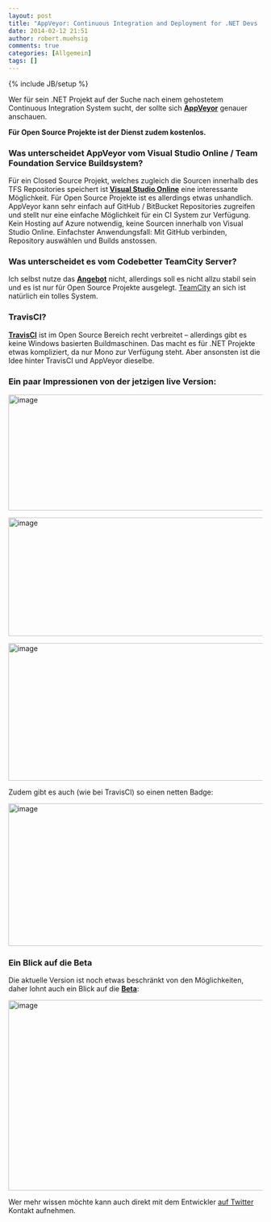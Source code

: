 ```yaml
---
layout: post
title: "AppVeyor: Continuous Integration and Deployment for .NET Devs  - TravisCI für .NET Devs"
date: 2014-02-12 21:51
author: robert.muehsig
comments: true
categories: [Allgemein]
tags: []
---
```

{% include JB/setup %}
<p>Wer für sein .NET Projekt auf der Suche nach einem gehostetem Continuous Integration System sucht, der sollte sich <a href="http://www.appveyor.com/"><strong>AppVeyor</strong></a> genauer anschauen.</p> <p><strong>Für Open Source Projekte ist der Dienst zudem kostenlos.</strong></p> <h3>Was unterscheidet AppVeyor vom Visual Studio Online / Team Foundation Service Buildsystem?</h3> <p>Für ein Closed Source Projekt, welches zugleich die Sourcen innerhalb des TFS Repositories speichert ist<strong> </strong><a href="http://www.visualstudio.com/"><strong>Visual Studio Online</strong></a> eine interessante Möglichkeit. Für Open Source Projekte ist es allerdings etwas unhandlich. AppVeyor kann sehr einfach auf GitHub / BitBucket Repositories zugreifen und stellt nur eine einfache Möglichkeit für ein CI System zur Verfügung. Kein Hosting auf Azure notwendig, keine Sourcen innerhalb von Visual Studio Online. Einfachster Anwendungsfall: Mit GitHub verbinden, Repository auswählen und Builds anstossen.</p> <h3>Was unterscheidet es vom Codebetter TeamCity Server?</h3> <p>Ich selbst nutze das <a href="http://codebetter.com/codebetter-ci/"><strong>Angebot</strong></a> nicht, allerdings soll es nicht allzu stabil sein und es ist nur für Open Source Projekte ausgelegt. <a href="http://blog.codeinside.eu/?s=teamcity">TeamCity</a> an sich ist natürlich ein tolles System.</p> <h3>TravisCI?</h3> <p><a href="https://travis-ci.org/"><strong>TravisCI</strong></a> ist im Open Source Bereich recht verbreitet – allerdings gibt es keine Windows basierten Buildmaschinen. Das macht es für .NET Projekte etwas kompliziert, da nur Mono zur Verfügung steht. Aber ansonsten ist die Idee hinter TravisCI und AppVeyor dieselbe.</p> <h3>Ein paar Impressionen von der jetzigen live Version:</h3> <p><a href="{{BASE_PATH}}/assets/wp-images/image1991.png"><img title="image" style="border-top: 0px; border-right: 0px; background-image: none; border-bottom: 0px; padding-top: 0px; padding-left: 0px; border-left: 0px; display: inline; padding-right: 0px" border="0" alt="image" src="{{BASE_PATH}}/assets/wp-images/image_thumb1127.png" width="570" height="230"></a></p> <p><a href="{{BASE_PATH}}/assets/wp-images/image1992.png"><img title="image" style="border-top: 0px; border-right: 0px; background-image: none; border-bottom: 0px; padding-top: 0px; padding-left: 0px; border-left: 0px; display: inline; padding-right: 0px" border="0" alt="image" src="{{BASE_PATH}}/assets/wp-images/image_thumb1128.png" width="570" height="235"></a></p> <p><a href="{{BASE_PATH}}/assets/wp-images/image1993.png"><img title="image" style="border-top: 0px; border-right: 0px; background-image: none; border-bottom: 0px; padding-top: 0px; padding-left: 0px; border-left: 0px; display: inline; padding-right: 0px" border="0" alt="image" src="{{BASE_PATH}}/assets/wp-images/image_thumb1129.png" width="570" height="273"></a></p> <p>Zudem gibt es auch (wie bei TravisCI) so einen netten Badge:</p> <p><a href="{{BASE_PATH}}/assets/wp-images/image1994.png"><img title="image" style="border-top: 0px; border-right: 0px; background-image: none; border-bottom: 0px; padding-top: 0px; padding-left: 0px; border-left: 0px; display: inline; padding-right: 0px" border="0" alt="image" src="{{BASE_PATH}}/assets/wp-images/image_thumb1130.png" width="570" height="283"></a></p> <h3>Ein Blick auf die Beta</h3> <p>Die aktuelle Version ist noch etwas beschränkt von den Möglichkeiten, daher lohnt auch ein Blick auf die <a href="https://ci-beta.appveyor.com"><strong>Beta</strong></a>:</p> <p><a href="{{BASE_PATH}}/assets/wp-images/image1995.png"><img title="image" style="border-top: 0px; border-right: 0px; background-image: none; border-bottom: 0px; padding-top: 0px; padding-left: 0px; border-left: 0px; display: inline; padding-right: 0px" border="0" alt="image" src="{{BASE_PATH}}/assets/wp-images/image_thumb1131.png" width="570" height="378"></a></p> <p>Wer mehr wissen möchte kann auch direkt mit dem Entwickler <a href="https://twitter.com/appveyor">auf Twitter</a> Kontakt aufnehmen.</p>
